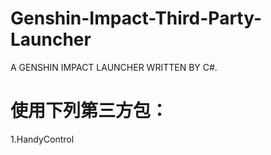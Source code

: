 # Genshin-Impact-Third-Party-Launcher
A GENSHIN IMPACT LAUNCHER WRITTEN BY C#.

# 使用下列第三方包：
1.HandyControl
